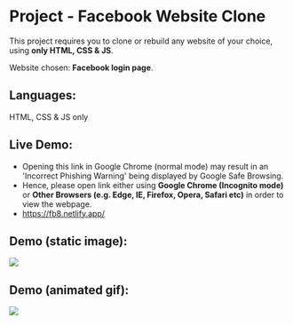 # Project - Facebook Website Clone
This project requires you to clone or rebuild any website of your choice, using **only HTML, CSS & JS**.

Website chosen: **Facebook login page**.

## Languages:
HTML, CSS & JS only

## Live Demo:
- Opening this link in Google Chrome (normal mode) may result in an 'Incorrect Phishing Warning' being displayed by Google Safe Browsing.
- Hence, please open link either using **Google Chrome (Incognito mode)** or **Other Browsers (e.g. Edge, IE, Firefox, Opera, Safari etc)** in order to view the webpage.
- https://fb8.netlify.app/


## Demo (static image):
<img src="https://github.com/melvincwng/facebook-clone/blob/master/images/fbclone.JPG"/>

## Demo (animated gif):
<img src="https://github.com/melvincwng/facebook-clone/blob/master/images/fbclone.gif" />
